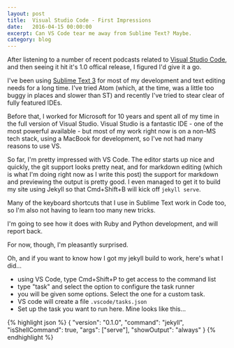 ```yaml
---
layout: post
title:  Visual Studio Code - First Impressions
date:   2016-04-15 00:00:00
excerpt: Can VS Code tear me away from Sublime Text? Maybe.
category: blog
---
```


After listening to a number of recent podcasts related to [Visual Studio Code](https://code.visualstudio.com/), and then seeing it hit it's 1.0 offical release, I figured I'd give it a go.

I've been using [Sublime Text 3](https://www.sublimetext.com/3) for most of my development and text editing needs for a long time. I've tried Atom (which, at the time, was a little too buggy in places and slower than ST) and recently I've tried to stear clear of fully featured IDEs. 

Before that, I worked for Microsoft for 10 years and spent all of my time in the full version of Visual Studio. Visual Studio is a fantastic IDE - one of the most powerful available - but most of my work right now is on a non-MS tech stack, using a MacBook for development, so I've not had many reasons to use VS.

So far, I'm pretty impressed with VS Code. The editor starts up nice and quickly, the git support looks pretty neat, and for markdown editing (which is what I'm doing right now as I write this post) the support for markdown and previewing the output is pretty good. I even managed to get it to build my site using Jekyll so that Cmd+Shift+B will kick off `jekyll serve`.

Many of the keyboard shortcuts that I use in Sublime Text work in Code too, so I'm also not having to learn too many new tricks.

I'm going to see how it does with Ruby and Python development, and will report back. 

For now, though, I'm pleasantly surprised.

Oh, and if you want to know how I got my jekyll build to work, here's what I did...

- using VS Code, type Cmd+Shift+P to get access to the command list
- type "task" and select the option to configure the task runner
- you will be given some options. Select the one for a custom task.
- VS code will create a file `.vscode/tasks.json`
- Set up the task you want to run here. Mine looks like this...

{% highlight json %}
{
  "version": "0.1.0",
  "command": "jekyll",
  "isShellCommand": true,
  "args": ["serve"],
  "showOutput": "always"
}
{% endhighlight %}
